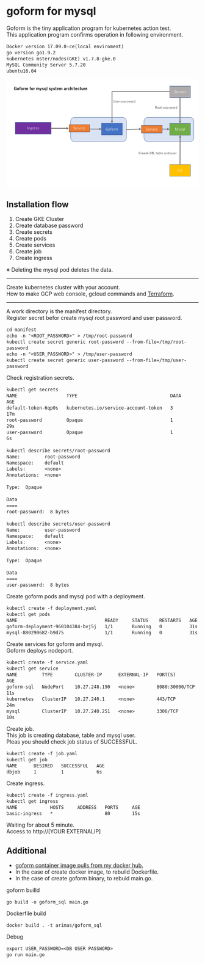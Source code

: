 # goform for mysql

Goform is the tiny application program for kubernetes action test.  
This application program confirms operation in following environment.

```
Docker version 17.09.0-ce(local enviroment)
go version go1.9.2
kubernetes mster/nodes(GKE) v1.7.8-gke.0
MySQL Community Server 5.7.20
ubuntu16.04
```

![Architecture](architecture.png)


## Installation flow

1. Create GKE Cluster
1. Create database password
1. Create secrets
1. Create pods
1. Create services
1. Create job
1. Create ingress

※ Deleting the mysql pod deletes the data.

---

Create kubernetes cluster with your account.  
How to make GCP web console, gcloud commands and [Terraform](https://github.com/s-ari/tools/blob/master/terraform/gcp/gke_cluster/README.md).

---

A work directory is the manifest directory.  
Register secret befor create mysql root password and user password.

```
cd manifest
echo -n "<ROOT_PASSWORD>" > /tmp/root-password
kubectl create secret generic root-password --from-file=/tmp/root-password
echo -n "<USER_PASSWORD>" > /tmp/user-password
kubectl create secret generic user-password --from-file=/tmp/user-password
```

Check registration secrets.
```
kubectl get secrets
NAME                  TYPE                                  DATA      AGE
default-token-6qp0s   kubernetes.io/service-account-token   3         17m
root-password         Opaque                                1         29s
user-password         Opaque                                1         6s

kubectl describe secrets/root-password
Name:         root-password
Namespace:    default
Labels:       <none>
Annotations:  <none>

Type:  Opaque

Data
====
root-password:  8 bytes

kubectl describe secrets/user-password
Name:         user-password
Namespace:    default
Labels:       <none>
Annotations:  <none>

Type:  Opaque

Data
====
user-password:  8 bytes

```

Create goform pods and mysql pod with a deployment.  

```
kubectl create -f deployment.yaml
kubectl get pods
NAME                                READY     STATUS    RESTARTS   AGE
goform-deployment-960104384-bvj5j   1/1       Running   0          31s
mysql-880290682-b9d75               1/1       Running   0          31s
```

Create services for goform and mysql.  
Goform deploys nodeport.

```
kubectl create -f service.yaml
kubectl get service
NAME         TYPE        CLUSTER-IP      EXTERNAL-IP   PORT(S)          AGE
goform-sql   NodePort    10.27.248.190   <none>        8080:30000/TCP   11s
kubernetes   ClusterIP   10.27.240.1     <none>        443/TCP          24m
mysql        ClusterIP   10.27.240.251   <none>        3306/TCP         10s
```

Create job.  
This job is creating database, table and mysql user.  
Pleas you should check job status of SUCCESSFUL.

```
kubectl create -f job.yaml
kubectl get job
NAME      DESIRED   SUCCESSFUL   AGE
dbjob     1         1            6s
```

Create ingress.

```
kubectl create -f ingress.yaml
kubectl get ingress
NAME            HOSTS     ADDRESS   PORTS     AGE
basic-ingress   *                   80        15s
```

Waiting for about 5 minute.  
Access to http://[YOUR EXTERNALIP]

## Additional

* [goform container image pulls from my docker hub.](https://hub.docker.com/r/arimas/goform_sql/)
* In the case of create docker image, to rebuild Dockerfile.
* In the case of create goform binary, to rebuid main.go.

goform builld
```
go build -o goform_sql main.go
```

Dockerfile build
```
docker build . -t arimas/goform_sql
```

Debug
```
export USER_PASSWORD=<DB USER PASSWORD>
go run main.go
```

